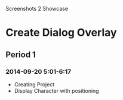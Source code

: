 Screenshots 2 Showcase


# Create Dialog Overlay

## Period 1

### 2014-09-20 5:01-6:17

- Creating Project
- Display Character with positioning
 